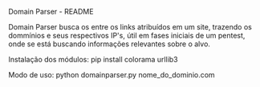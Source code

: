 Domain Parser - README

Domain Parser busca os entre os links atribuídos em um site, trazendo os dommínios e seus respectivos IP's, útil em fases iniciais de um pentest, onde se está buscando informações relevantes sobre o alvo.

Instalação dos módulos:
pip install colorama urllib3

Modo de uso: python domainparser.py nome_do_dominio.com

